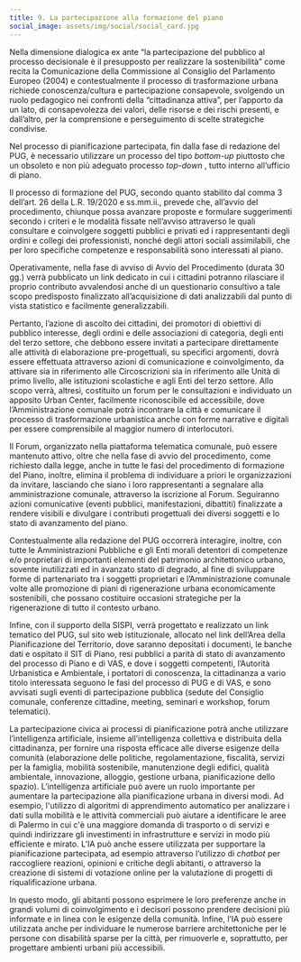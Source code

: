 ```yaml
---
title: 9. La partecipazione alla formazione del piano
social_image: assets/img/social/social_card.jpg 
---
```


Nella dimensione dialogica ex ante “la partecipazione del pubblico al processo decisionale è il
presupposto per realizzare la sostenibilità” come recita la Comunicazione della Commissione
al Consiglio del Parlamento Europeo (2004) e contestualmente il processo di trasformazione
urbana richiede conoscenza/cultura e partecipazione consapevole, svolgendo un ruolo
pedagogico nei confronti della “cittadinanza attiva”, per l’apporto da un lato, di consapevolezza
dei valori, delle risorse e dei rischi presenti, e dall’altro, per la comprensione e perseguimento
di scelte strategiche condivise.

Nel processo di pianificazione partecipata, fin dalla fase di redazione del PUG, è necessario
utilizzare un processo del tipo _bottom-up_ piuttosto che un obsoleto e non più adeguato
processo _top-down_ , tutto interno all’ufficio di piano.

Il processo di formazione del PUG, secondo quanto stabilito dal comma 3 dell’art. 26 della L.R.
19/2020 e ss.mm.ii., prevede che, all’avvio del procedimento, chiunque possa avanzare
proposte e formulare suggerimenti secondo i criteri e le modalità fissate nell’avviso attraverso
le quali consultare e coinvolgere soggetti pubblici e privati ed i rappresentanti degli ordini e
collegi dei professionisti, nonché degli attori sociali assimilabili, che per loro specifiche
competenze e responsabilità sono interessati al piano.

Operativamente, nella fase di avviso di Avvio del Procedimento (durata 30 gg.) verrà
pubblicato un link dedicato in cui i cittadini potranno rilasciare il proprio contributo avvalendosi
anche di un questionario consultivo a tale scopo predisposto finalizzato all’acquisizione di dati
analizzabili dal punto di vista statistico e facilmente generalizzabili.

Pertanto, l’azione di ascolto dei cittadini, dei promotori di obiettivi di pubblico interesse, degli
ordini e delle associazioni di categoria, degli enti del terzo settore, che debbono essere invitati
a partecipare direttamente alle attività di elaborazione pre-progettuali, su specifici argomenti,
dovrà essere effettuata attraverso azioni di comunicazione e coinvolgimento, da attivare sia in
riferimento alle Circoscrizioni sia in riferimento alle Unità di primo livello, alle istituzioni
scolastiche e agli Enti del terzo settore. Allo scopo verrà, altresì, costituito un forum per le
consultazioni e individuato un apposito Urban Center, facilmente riconoscibile ed accessibile,
dove l’Amministrazione comunale potrà incontrare la città e comunicare il processo di
trasformazione urbanistica anche con forme narrative e digitali per essere comprensibile al
maggior numero di interlocutori. 

Il Forum, organizzato nella piattaforma telematica comunale,
può essere mantenuto attivo, oltre che nella fase di avvio del procedimento, come richiesto
dalla legge, anche in tutte le fasi del procedimento di formazione del Piano, inoltre, elimina il
problema di individuare a priori le organizzazioni da invitare, lasciando che siano i loro
rappresentanti a segnalare alla amministrazione comunale, attraverso la iscrizione al Forum.
Seguiranno azioni comunicative (eventi pubblici, manifestazioni, dibattiti) finalizzate a rendere
visibili e divulgare i contributi progettuali dei diversi soggetti e lo stato di avanzamento del
piano.

Contestualmente alla redazione del PUG occorrerà interagire, inoltre, con tutte le
Amministrazioni Pubbliche e gli Enti morali detentori di competenze e/o proprietari di importanti
elementi del patrimonio architettonico urbano, sovente inutilizzati ed in avanzato stato di
degrado, al fine di sviluppare forme di partenariato tra i soggetti proprietari e l’Amministrazione
comunale volte alle promozione di piani di rigenerazione urbana economicamente sostenibili,
che possano costituire occasioni strategiche per la rigenerazione di tutto il contesto urbano.

Infine, con il supporto della SISPI, verrà progettato e realizzato un link tematico del PUG, sul
sito web istituzionale, allocato nel link dell’Area della Pianificazione del Territorio, dove
saranno depositati i documenti, le banche dati e ospitato il SIT di Piano, resi pubblici a parità
di stato di avanzamento del processo di Piano e di VAS, e dove i soggetti competenti, l’Autorità
Urbanistica e Ambientale, i portatori di conoscenza, la cittadinanza a vario titolo interessata
seguono le fasi del processo di PUG e di VAS, e sono avvisati sugli eventi di partecipazione
pubblica (sedute del Consiglio comunale, conferenze cittadine, meeting, seminari e workshop,
forum telematici).

La partecipazione civica ai processi di pianificazione potrà anche utilizzare l’intelligenza
artificiale, insieme all’intelligenza collettiva e distribuita della cittadinanza, per fornire una
risposta efficace alle diverse esigenze della comunità (elaborazione delle politiche,
regolamentazione, fiscalità, servizi per la famiglia, mobilità sostenibile, manutenzione degli
edifici, qualità ambientale, innovazione, alloggio, gestione urbana, pianificazione dello spazio).
L’intelligenza artificiale può avere un ruolo importante per aumentare la partecipazione alla
pianificazione urbana in diversi modi. Ad esempio, l'utilizzo di algoritmi di apprendimento
automatico per analizzare i dati sulla mobilità e le attività commerciali può aiutare a identificare
le aree di Palermo in cui c'è una maggiore domanda di trasporto o di servizi e quindi indirizzare
gli investimenti in infrastrutture e servizi in modo più efficiente e mirato. L’IA può anche essere
utilizzata per supportare la pianificazione partecipata, ad esempio attraverso l’utilizzo di
_chatbot_ per raccogliere reazioni, opinioni e critiche degli abitanti, o attraverso la creazione di
sistemi di votazione online per la valutazione di progetti di riqualificazione urbana. 

In questo modo, gli abitanti possono esprimere le loro preferenze anche in grandi volumi di
coinvolgimento e i decisori possono prendere decisioni più informate e in linea con le esigenze
della comunità. Infine, l’IA può essere utilizzata anche per individuare le numerose barriere
architettoniche per le persone con disabilità sparse per la città, per rimuoverle e, soprattutto,
per progettare ambienti urbani più accessibili.

